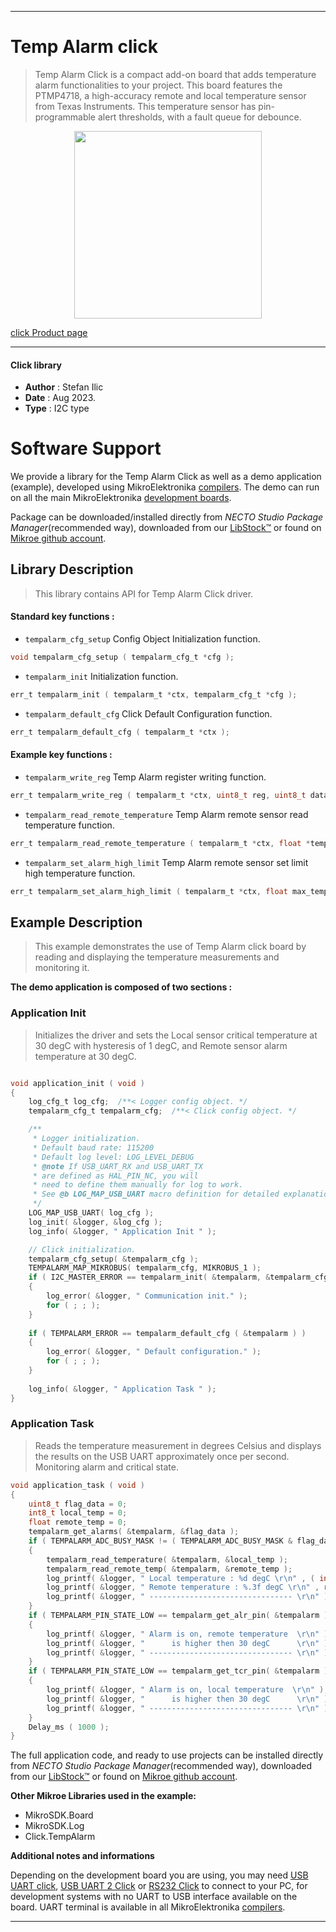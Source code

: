 
---
# Temp Alarm click

> Temp Alarm Click is a compact add-on board that adds temperature alarm functionalities to your project. This board features the PTMP4718, a high-accuracy remote and local temperature sensor from Texas Instruments. This temperature sensor has pin-programmable alert thresholds, with a fault queue for debounce.

<p align="center">
  <img src="https://download.mikroe.com/images/click_for_ide/tempalarm_click.png" height=300px>
</p>

[click Product page](https://www.mikroe.com/temp-alarm-click)

---


#### Click library

- **Author**        : Stefan Ilic
- **Date**          : Aug 2023.
- **Type**          : I2C type


# Software Support

We provide a library for the Temp Alarm Click
as well as a demo application (example), developed using MikroElektronika
[compilers](https://www.mikroe.com/necto-studio).
The demo can run on all the main MikroElektronika [development boards](https://www.mikroe.com/development-boards).

Package can be downloaded/installed directly from *NECTO Studio Package Manager*(recommended way), downloaded from our [LibStock&trade;](https://libstock.mikroe.com) or found on [Mikroe github account](https://github.com/MikroElektronika/mikrosdk_click_v2/tree/master/clicks).

## Library Description

> This library contains API for Temp Alarm Click driver.

#### Standard key functions :

- `tempalarm_cfg_setup` Config Object Initialization function.
```c
void tempalarm_cfg_setup ( tempalarm_cfg_t *cfg );
```

- `tempalarm_init` Initialization function.
```c
err_t tempalarm_init ( tempalarm_t *ctx, tempalarm_cfg_t *cfg );
```

- `tempalarm_default_cfg` Click Default Configuration function.
```c
err_t tempalarm_default_cfg ( tempalarm_t *ctx );
```

#### Example key functions :

- `tempalarm_write_reg` Temp Alarm register writing function.
```c
err_t tempalarm_write_reg ( tempalarm_t *ctx, uint8_t reg, uint8_t data_in );
```

- `tempalarm_read_remote_temperature` Temp Alarm remote sensor read temperature function.
```c
err_t tempalarm_read_remote_temperature ( tempalarm_t *ctx, float *temperature );
```

- `tempalarm_set_alarm_high_limit` Temp Alarm remote sensor set limit high temperature function.
```c
err_t tempalarm_set_alarm_high_limit ( tempalarm_t *ctx, float max_temperature );
```

## Example Description

> This example demonstrates the use of Temp Alarm click board by reading and displaying
  the temperature measurements and monitoring it.

**The demo application is composed of two sections :**

### Application Init

> Initializes the driver and sets the Local sensor critical temperature at 30 degC with hysteresis of 1 degC,
  and Remote sensor alarm temperature at 30 degC.

```c

void application_init ( void ) 
{
    log_cfg_t log_cfg;  /**< Logger config object. */
    tempalarm_cfg_t tempalarm_cfg;  /**< Click config object. */

    /** 
     * Logger initialization.
     * Default baud rate: 115200
     * Default log level: LOG_LEVEL_DEBUG
     * @note If USB_UART_RX and USB_UART_TX 
     * are defined as HAL_PIN_NC, you will 
     * need to define them manually for log to work. 
     * See @b LOG_MAP_USB_UART macro definition for detailed explanation.
     */
    LOG_MAP_USB_UART( log_cfg );
    log_init( &logger, &log_cfg );
    log_info( &logger, " Application Init " );

    // Click initialization.
    tempalarm_cfg_setup( &tempalarm_cfg );
    TEMPALARM_MAP_MIKROBUS( tempalarm_cfg, MIKROBUS_1 );
    if ( I2C_MASTER_ERROR == tempalarm_init( &tempalarm, &tempalarm_cfg ) ) 
    {
        log_error( &logger, " Communication init." );
        for ( ; ; );
    }
    
    if ( TEMPALARM_ERROR == tempalarm_default_cfg ( &tempalarm ) )
    {
        log_error( &logger, " Default configuration." );
        for ( ; ; );
    }
    
    log_info( &logger, " Application Task " );
}

```

### Application Task

> Reads the temperature measurement in degrees Celsius and displays the results on the USB UART
  approximately once per second. Monitoring alarm and critical state.

```c
void application_task ( void ) 
{
    uint8_t flag_data = 0; 
    int8_t local_temp = 0;
    float remote_temp = 0;
    tempalarm_get_alarms( &tempalarm, &flag_data );
    if ( TEMPALARM_ADC_BUSY_MASK != ( TEMPALARM_ADC_BUSY_MASK & flag_data ) )
    {
        tempalarm_read_temperature( &tempalarm, &local_temp );
        tempalarm_read_remote_temp( &tempalarm, &remote_temp );
        log_printf( &logger, " Local temperature : %d degC \r\n" , ( int16_t ) local_temp );
        log_printf( &logger, " Remote temperature : %.3f degC \r\n" , remote_temp );
        log_printf( &logger, " -------------------------------- \r\n" );
    }
    if ( TEMPALARM_PIN_STATE_LOW == tempalarm_get_alr_pin( &tempalarm ) )
    {
        log_printf( &logger, " Alarm is on, remote temperature  \r\n" );
        log_printf( &logger, "      is higher then 30 degC      \r\n" );
        log_printf( &logger, " -------------------------------- \r\n" );
    }
    if ( TEMPALARM_PIN_STATE_LOW == tempalarm_get_tcr_pin( &tempalarm ) )
    {
        log_printf( &logger, " Alarm is on, local temperature  \r\n" );
        log_printf( &logger, "      is higher then 30 degC      \r\n" );
        log_printf( &logger, " -------------------------------- \r\n" );
    }
    Delay_ms ( 1000 );
}
```

The full application code, and ready to use projects can be installed directly from *NECTO Studio Package Manager*(recommended way), downloaded from our [LibStock&trade;](https://libstock.mikroe.com) or found on [Mikroe github account](https://github.com/MikroElektronika/mikrosdk_click_v2/tree/master/clicks).

**Other Mikroe Libraries used in the example:**

- MikroSDK.Board
- MikroSDK.Log
- Click.TempAlarm

**Additional notes and informations**

Depending on the development board you are using, you may need
[USB UART click](https://www.mikroe.com/usb-uart-click),
[USB UART 2 Click](https://www.mikroe.com/usb-uart-2-click) or
[RS232 Click](https://www.mikroe.com/rs232-click) to connect to your PC, for
development systems with no UART to USB interface available on the board. UART
terminal is available in all MikroElektronika
[compilers](https://shop.mikroe.com/compilers).

---
